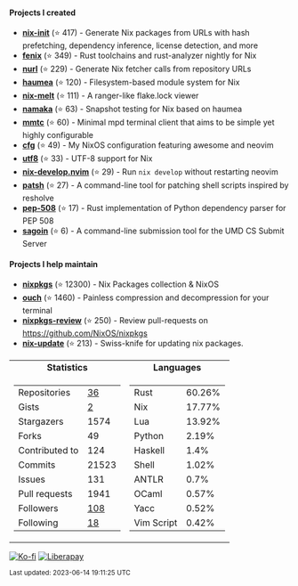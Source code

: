 #### Projects I created

- [**nix-init**](https://github.com/nix-community/nix-init) (⭐ 417) - Generate Nix packages from URLs with hash prefetching, dependency inference, license detection, and more
- [**fenix**](https://github.com/nix-community/fenix) (⭐ 349) - Rust toolchains and rust-analyzer nightly for Nix
- [**nurl**](https://github.com/nix-community/nurl) (⭐ 229) - Generate Nix fetcher calls from repository URLs
- [**haumea**](https://github.com/nix-community/haumea) (⭐ 120) - Filesystem-based module system for Nix
- [**nix-melt**](https://github.com/nix-community/nix-melt) (⭐ 111) - A ranger-like flake.lock viewer
- [**namaka**](https://github.com/nix-community/namaka) (⭐ 63) - Snapshot testing for Nix based on haumea
- [**mmtc**](https://github.com/figsoda/mmtc) (⭐ 60) - Minimal mpd terminal client that aims to be simple yet highly configurable
- [**cfg**](https://github.com/figsoda/cfg) (⭐ 49) - My NixOS configuration featuring awesome and neovim
- [**utf8**](https://github.com/figsoda/utf8) (⭐ 33) - UTF-8 support for Nix
- [**nix-develop.nvim**](https://github.com/figsoda/nix-develop.nvim) (⭐ 29) - Run `nix develop` without restarting neovim
- [**patsh**](https://github.com/nix-community/patsh) (⭐ 27) - A command-line tool for patching shell scripts inspired by resholve
- [**pep-508**](https://github.com/figsoda/pep-508) (⭐ 17) - Rust implementation of Python dependency parser for PEP 508
- [**sagoin**](https://github.com/figsoda/sagoin) (⭐ 6) - A command-line submission tool for the UMD CS Submit Server

#### Projects I help maintain

- [**nixpkgs**](https://github.com/nixos/nixpkgs) (⭐ 12300) - Nix Packages collection & NixOS
- [**ouch**](https://github.com/ouch-org/ouch) (⭐ 1460) - Painless compression and decompression for your terminal
- [**nixpkgs-review**](https://github.com/mic92/nixpkgs-review) (⭐ 250) - Review pull-requests on https://github.com/NixOS/nixpkgs
- [**nix-update**](https://github.com/mic92/nix-update) (⭐ 213) - Swiss-knife for updating nix packages.

<table>
  <tr align="center">
    <td><b>Statistics</b></td>
    <td><b>Languages</b></td>
  </tr>
  <tr valign="top">
    <td><table>
      <tr>
        <td>Repositories</td>
        <td><a href="https://github.com/figsoda?tab=repositories">
          36
        </a></td>
      </tr>
      <tr>
        <td>Gists</td>
        <td><a href="https://gist.github.com/figsoda">
          2
        </a></td>
      </tr>
      <tr>
        <td>Stargazers</td>
        <td>1574</td>
      </tr>
      <tr>
        <td>Forks</td>
        <td>49</td>
      </tr>
      <tr>
        <td>Contributed to</td>
        <td>124</td>
      </tr>
      <tr>
        <td>Commits</td>
        <td>21523</td>
      </tr>
      <tr>
        <td>Issues</td>
        <td>131</td>
      </tr>
      <tr>
        <td>Pull requests</td>
        <td>1941</td>
      </tr>
      <tr>
        <td>Followers</td>
        <td><a href="https://github.com/figsoda?tab=followers">
          108
        </a></td>
      </tr>
      <tr>
        <td>Following</td>
        <td><a href="https://github.com/figsoda?tab=following">
          18
        </a></td>
      </tr>
    </table></td>
    <td><table><tr><td>Rust</td><td>60.26%</td></tr><tr><td>Nix</td><td>17.77%</td></tr><tr><td>Lua</td><td>13.92%</td></tr><tr><td>Python</td><td>2.19%</td></tr><tr><td>Haskell</td><td>1.4%</td></tr><tr><td>Shell</td><td>1.02%</td></tr><tr><td>ANTLR</td><td>0.7%</td></tr><tr><td>OCaml</td><td>0.57%</td></tr><tr><td>Yacc</td><td>0.52%</td></tr><tr><td>Vim Script</td><td>0.42%</td></tr></table></td>
  </tr>
</table>

[![Ko-fi](https://img.shields.io/badge/Ko--fi-figsoda-ff5e5b?style=flat-square&logo=ko-fi)](https://ko-fi.com/figsoda)
[![Liberapay](https://img.shields.io/badge/Liberapay-figsoda-f6c915?style=flat-square&logo=liberapay)](https://liberapay.com/figsoda)

<sub>Last updated: 2023-06-14 19:11:25 UTC</sub>
